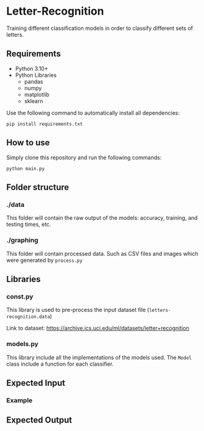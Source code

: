 # Letter-Recognition

Training different classification models in order to classify different sets of letters.

## Requirements

-   Python 3.10+
-   Python Libraries
    -   pandas
    -   numpy
    -   matplotlib
    -   sklearn

Use the following command to automatically install all dependencies:

    pip install requirements.txt

## How to use

Simply clone this repository and run the following commands:

    python main.py

## Folder structure

### ./data

This folder will contain the raw output of the models: accuracy, training, and testing times, etc.

### ./graphing

This folder will contain processed data. Such as CSV files and images which were generated by `process.py`

## Libraries

### const.py

This library is used to pre-process the input dataset file (`letters-recognition.data`)

Link to dataset: https://archive.ics.uci.edu/ml/datasets/letter+recognition

### models.py

This library include all the implementations of the models used.
The `Model` class include a function for each classifier.

## Expected Input

### Example

## Expected Output
